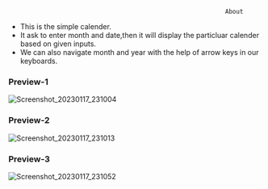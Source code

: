                                                                 About 
* This is the simple calender.<br/> 
* It ask to enter month and date,then it will display the particluar calender based on given inputs.</br>
* We can also navigate month and year with the help of arrow keys in our keyboards.<br/>
### Preview-1 
![Screenshot_20230117_231004](https://user-images.githubusercontent.com/99186533/212973767-8195006f-c097-41cc-844e-3ce69ed04deb.png)
### Preview-2 

![Screenshot_20230117_231013](https://user-images.githubusercontent.com/99186533/212973839-f7ce6c32-e8cf-44e2-9aa1-4e3e87047cd5.png)
### Preview-3


![Screenshot_20230117_231052](https://user-images.githubusercontent.com/99186533/212973861-6b763982-b8bb-413e-94c1-8d4498a6b7f7.png)
